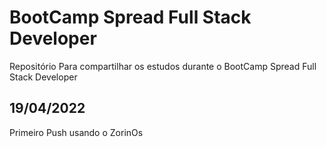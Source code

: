 # BootCamp Spread Full Stack Developer
Repositório Para compartilhar os estudos durante o BootCamp Spread Full Stack Developer

## 19/04/2022
Primeiro Push usando o ZorinOs

